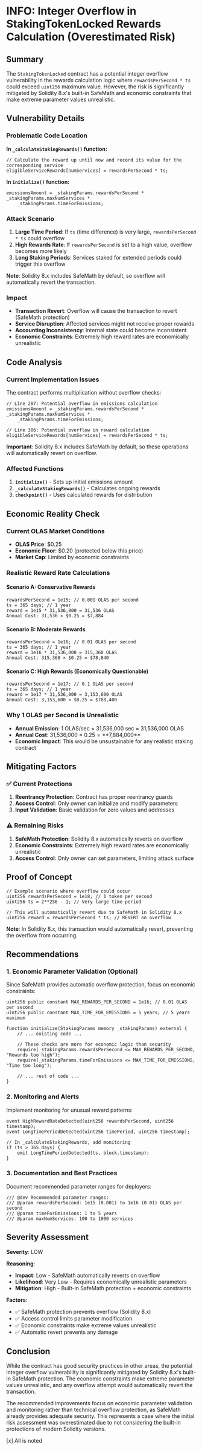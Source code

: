 # INFO: Integer Overflow in StakingTokenLocked Rewards Calculation (Overestimated Risk)

## Summary
The `StakingTokenLocked` contract has a potential integer overflow vulnerability in the rewards calculation logic where `rewardsPerSecond * ts` could exceed `uint256` maximum value. However, the risk is significantly mitigated by Solidity 8.x's built-in SafeMath and economic constraints that make extreme parameter values unrealistic.

## Vulnerability Details

### Problematic Code Location

**In `_calculateStakingRewards()` function:**
```solidity
// Calculate the reward up until now and record its value for the corresponding service
eligibleServiceRewards[numServices] = rewardsPerSecond * ts;
```

**In `initialize()` function:**
```solidity
emissionsAmount = _stakingParams.rewardsPerSecond * _stakingParams.maxNumServices *
    _stakingParams.timeForEmissions;
```

### Attack Scenario

1. **Large Time Period**: If `ts` (time difference) is very large, `rewardsPerSecond * ts` could overflow
2. **High Rewards Rate**: If `rewardsPerSecond` is set to a high value, overflow becomes more likely
3. **Long Staking Periods**: Services staked for extended periods could trigger this overflow

**Note**: Solidity 8.x includes SafeMath by default, so overflow will automatically revert the transaction.

### Impact

- **Transaction Revert**: Overflow will cause the transaction to revert (SafeMath protection)
- **Service Disruption**: Affected services might not receive proper rewards
- **Accounting Inconsistency**: Internal state could become inconsistent
- **Economic Constraints**: Extremely high reward rates are economically unrealistic

## Code Analysis

### Current Implementation Issues

The contract performs multiplication without overflow checks:

```solidity
// Line 287: Potential overflow in emissions calculation
emissionsAmount = _stakingParams.rewardsPerSecond * _stakingParams.maxNumServices *
    _stakingParams.timeForEmissions;

// Line 386: Potential overflow in reward calculation
eligibleServiceRewards[numServices] = rewardsPerSecond * ts;
```

**Important**: Solidity 8.x includes SafeMath by default, so these operations will automatically revert on overflow.

### Affected Functions

1. **`initialize()`** - Sets up initial emissions amount
2. **`_calculateStakingRewards()`** - Calculates ongoing rewards
3. **`checkpoint()`** - Uses calculated rewards for distribution

## Economic Reality Check

### Current OLAS Market Conditions
- **OLAS Price**: $0.25
- **Economic Floor**: $0.20 (protected below this price)
- **Market Cap**: Limited by economic constraints

### Realistic Reward Rate Calculations

#### Scenario A: Conservative Rewards
```
rewardsPerSecond = 1e15; // 0.001 OLAS per second
ts = 365 days; // 1 year
reward = 1e15 * 31,536,000 = 31,536 OLAS
Annual Cost: 31,536 × $0.25 = $7,884
```

#### Scenario B: Moderate Rewards
```
rewardsPerSecond = 1e16; // 0.01 OLAS per second
ts = 365 days; // 1 year
reward = 1e16 * 31,536,000 = 315,360 OLAS
Annual Cost: 315,360 × $0.25 = $78,840
```

#### Scenario C: High Rewards (Economically Questionable)
```
rewardsPerSecond = 1e17; // 0.1 OLAS per second
ts = 365 days; // 1 year
reward = 1e17 * 31,536,000 = 3,153,600 OLAS
Annual Cost: 3,153,600 × $0.25 = $788,400
```

### Why 1 OLAS per Second is Unrealistic
- **Annual Emission**: 1 OLAS/sec × 31,536,000 sec = 31,536,000 OLAS
- **Annual Cost**: 31,536,000 × $0.25 = **$7,884,000**
- **Economic Impact**: This would be unsustainable for any realistic staking contract

## Mitigating Factors

### ✅ Current Protections
1. **Reentrancy Protection**: Contract has proper reentrancy guards
2. **Access Control**: Only owner can initialize and modify parameters
3. **Input Validation**: Basic validation for zero values and addresses

### ⚠️ Remaining Risks
1. **SafeMath Protection**: Solidity 8.x automatically reverts on overflow
2. **Economic Constraints**: Extremely high reward rates are economically unrealistic
3. **Access Control**: Only owner can set parameters, limiting attack surface

## Proof of Concept

```solidity
// Example scenario where overflow could occur
uint256 rewardsPerSecond = 1e18; // 1 token per second
uint256 ts = 2**256 - 1; // Very large time period

// This will automatically revert due to SafeMath in Solidity 8.x
uint256 reward = rewardsPerSecond * ts; // REVERT on overflow
```

**Note**: In Solidity 8.x, this transaction would automatically revert, preventing the overflow from occurring.

## Recommendations

### 1. Economic Parameter Validation (Optional)
Since SafeMath provides automatic overflow protection, focus on economic constraints:

```solidity
uint256 public constant MAX_REWARDS_PER_SECOND = 1e16; // 0.01 OLAS per second
uint256 public constant MAX_TIME_FOR_EMISSIONS = 5 years; // 5 years maximum

function initialize(StakingParams memory _stakingParams) external {
    // ... existing code ...
    
    // These checks are more for economic logic than security
    require(_stakingParams.rewardsPerSecond <= MAX_REWARDS_PER_SECOND, "Rewards too high");
    require(_stakingParams.timeForEmissions <= MAX_TIME_FOR_EMISSIONS, "Time too long");
    
    // ... rest of code ...
}
```

### 2. Monitoring and Alerts
Implement monitoring for unusual reward patterns:

```solidity
event HighRewardRateDetected(uint256 rewardsPerSecond, uint256 timestamp);
event LongTimePeriodDetected(uint256 timePeriod, uint256 timestamp);

// In _calculateStakingRewards, add monitoring
if (ts > 365 days) {
    emit LongTimePeriodDetected(ts, block.timestamp);
}
```

### 3. Documentation and Best Practices
Document recommended parameter ranges for deployers:

```solidity
/// @dev Recommended parameter ranges:
/// @param rewardsPerSecond: 1e15 (0.001) to 1e16 (0.01) OLAS per second
/// @param timeForEmissions: 1 to 5 years
/// @param maxNumServices: 100 to 1000 services
```

## Severity Assessment

**Severity**: LOW

**Reasoning**:
- **Impact**: Low - SafeMath automatically reverts on overflow
- **Likelihood**: Very Low - Requires economically unrealistic parameters
- **Mitigation**: High - Built-in SafeMath protection + economic constraints

**Factors**:
- ✅ SafeMath protection prevents overflow (Solidity 8.x)
- ✅ Access control limits parameter modification
- ✅ Economic constraints make extreme values unrealistic
- ✅ Automatic revert prevents any damage

## Conclusion

While the contract has good security practices in other areas, the potential integer overflow vulnerability is significantly mitigated by Solidity 8.x's built-in SafeMath protection. The economic constraints make extreme parameter values unrealistic, and any overflow attempt would automatically revert the transaction.

The recommended improvements focus on economic parameter validation and monitoring rather than technical overflow protection, as SafeMath already provides adequate security. This represents a case where the initial risk assessment was overestimated due to not considering the built-in protections of modern Solidity versions.

[x] All is noted
